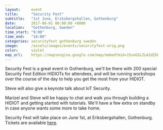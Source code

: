 ```yaml
---
layout:     event
title:      "Security Fest"
subtitle:   "1st June, Eriksbergshallen, Gothenburg"
date:       2017-06-01 00:00:00 +0000
location:   "Gothenburg, Sweden"
time_start: "9:00"
time_end:   "18:00"
categories: securityfest gothenburg sweden
image:      /assets/images/events/securityfest-orig.png
color:      violet
map_url:    https://mapsengine.google.com/map/embed?mid=15uoGSLZLA2dZkBw43rJ31V5m3xk
---
```

Security Fest is a great event in Gothenburg, we'll be there with 200 special Security Fest Edition HIDIOTs for attendees, and will be running workshops over the course of the day to help you get the most from your HIDIOT.

Steve will also give a keynote talk about IoT Security.

Marizel and Steve will be happy to chat and walk you through building a HIDIOT and getting started with tutorials. We'll have a few extra on standby in case anyone wants some more to take home.

Security Fest will take place on June 1st, at Eriksbergshallen, Gothenburg. Tickets are available [here](https://securityfest.com/buy/).
